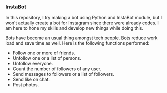 ### InstaBot

In this repository, I try making a bot using Python and InstaBot module, but I won't actually create a bot for Instagram since there were already codes. I am here to hone my skills and develop new things while doing this.

Bots have become an usual thing amongst tech people. Bots reduce work load and save time as well. Here is the following functions performed:
- Follow one or more of friends.
- Unfollow one or a list of persons.
- Unfollow everyone.
- Count the number of followers of any user.
- Send messages to followers or a list of followers.
- Send like on chat.
- Post photos.
